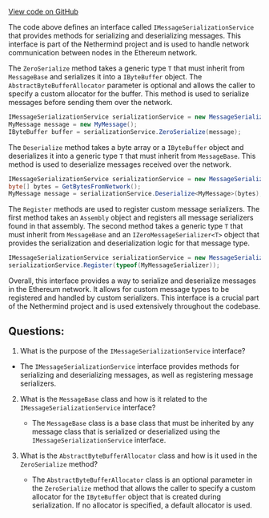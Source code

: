[View code on GitHub](https://github.com/NethermindEth/nethermind/src/Nethermind/Nethermind.Network/IMessageSerializationService.cs)

The code above defines an interface called `IMessageSerializationService` that provides methods for serializing and deserializing messages. This interface is part of the Nethermind project and is used to handle network communication between nodes in the Ethereum network.

The `ZeroSerialize` method takes a generic type `T` that must inherit from `MessageBase` and serializes it into a `IByteBuffer` object. The `AbstractByteBufferAllocator` parameter is optional and allows the caller to specify a custom allocator for the buffer. This method is used to serialize messages before sending them over the network.

```csharp
IMessageSerializationService serializationService = new MessageSerializationService();
MyMessage message = new MyMessage();
IByteBuffer buffer = serializationService.ZeroSerialize(message);
```

The `Deserialize` method takes a byte array or a `IByteBuffer` object and deserializes it into a generic type `T` that must inherit from `MessageBase`. This method is used to deserialize messages received over the network.

```csharp
IMessageSerializationService serializationService = new MessageSerializationService();
byte[] bytes = GetBytesFromNetwork();
MyMessage message = serializationService.Deserialize<MyMessage>(bytes);
```

The `Register` methods are used to register custom message serializers. The first method takes an `Assembly` object and registers all message serializers found in that assembly. The second method takes a generic type `T` that must inherit from `MessageBase` and an `IZeroMessageSerializer<T>` object that provides the serialization and deserialization logic for that message type.

```csharp
IMessageSerializationService serializationService = new MessageSerializationService();
serializationService.Register(typeof(MyMessageSerializer));
```

Overall, this interface provides a way to serialize and deserialize messages in the Ethereum network. It allows for custom message types to be registered and handled by custom serializers. This interface is a crucial part of the Nethermind project and is used extensively throughout the codebase.
## Questions: 
 1. What is the purpose of the `IMessageSerializationService` interface?
   - The `IMessageSerializationService` interface provides methods for serializing and deserializing messages, as well as registering message serializers.

2. What is the `MessageBase` class and how is it related to the `IMessageSerializationService` interface?
   - The `MessageBase` class is a base class that must be inherited by any message class that is serialized or deserialized using the `IMessageSerializationService` interface.

3. What is the `AbstractByteBufferAllocator` class and how is it used in the `ZeroSerialize` method?
   - The `AbstractByteBufferAllocator` class is an optional parameter in the `ZeroSerialize` method that allows the caller to specify a custom allocator for the `IByteBuffer` object that is created during serialization. If no allocator is specified, a default allocator is used.